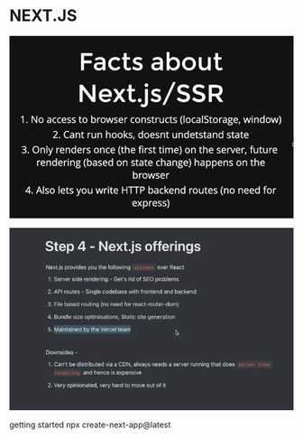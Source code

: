 # NEXT.JS

![Alt text](image1.png)

![Alt text](image.png)

getting started 
npx create-next-app@latest